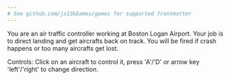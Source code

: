 ```yaml
---
# See github.com/js13kGames/games for supported frontmatter
---
```

You are an air traffic controller working at Boston Logan Airport. Your job is to direct landing and get aircrafts back on track. You will be fired if crash happens or too many aircrafts get lost.

Controls:
Click on an aircraft to control it, press 'A'/'D' or arrow key 'left'/'right' to change direction.